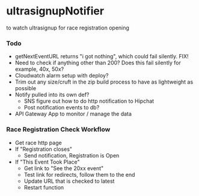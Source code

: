 # ultrasignupNotifier
to watch ultrasignup for race registration opening


### Todo

* getNextEventURL returns "i got nothing", which could fail silently. FIX!
* Need to check if anything other than 200? Does this fail silently for example, 40x, 50x?
* Cloudwatch alarm setup with deploy?
* Trim out any size/cruft in the zip build process to have as lightweight as possible
* Notify pulled into its own def?
  * SNS figure out how to do http notification to Hipchat
  * Post notification events to db?
* API Gateway App to monitor / manage the data

### Race Registration Check Workflow
* Get race http page
* If "Registration closes"
  * Send notification, Registration is Open
* If "This Event Took Place"
  * Get link to "See the 20xx event"
  * Test link for redirects, follow them to the end
  * Update URL that is checked to latest
  * Restart function
